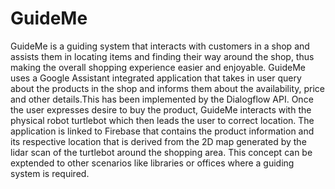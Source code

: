 # GuideMe
GuideMe is a guiding system that interacts with customers in a shop and assists them in locating items and finding their way around the shop, thus making the overall shopping experience easier and enjoyable.
GuideMe uses a Google Assistant integrated application that takes in user query about the products in the shop and informs them about the availability, price and other details.This has been implemented by the Dialogflow API.
Once the user expresses desire to buy the product, GuideMe interacts with the physical robot turtlebot which then leads the user to correct location.
The application is linked to Firebase that contains the product information and its respective location that is derived from the 2D map generated by the lidar scan of the turtlebot around the shopping area. 
This concept can be exptended to other scenarios like libraries or offices where a guiding system is required.
